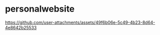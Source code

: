 # personalwebsite
 


https://github.com/user-attachments/assets/49f6b06e-5c49-4b23-8d64-4e8642b25533

